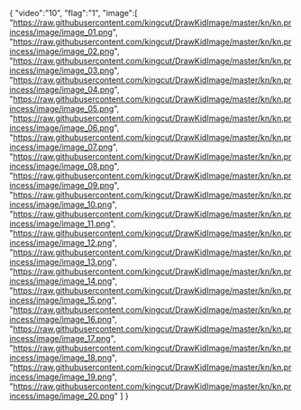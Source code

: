 {
"video":"10",
"flag":"1",
"image":[
"https://raw.githubusercontent.com/kingcut/DrawKidImage/master/kn/kn.princess/image/image_01.png",
"https://raw.githubusercontent.com/kingcut/DrawKidImage/master/kn/kn.princess/image/image_02.png",
"https://raw.githubusercontent.com/kingcut/DrawKidImage/master/kn/kn.princess/image/image_03.png",
"https://raw.githubusercontent.com/kingcut/DrawKidImage/master/kn/kn.princess/image/image_04.png",
"https://raw.githubusercontent.com/kingcut/DrawKidImage/master/kn/kn.princess/image/image_05.png",
"https://raw.githubusercontent.com/kingcut/DrawKidImage/master/kn/kn.princess/image/image_06.png",
"https://raw.githubusercontent.com/kingcut/DrawKidImage/master/kn/kn.princess/image/image_07.png",
"https://raw.githubusercontent.com/kingcut/DrawKidImage/master/kn/kn.princess/image/image_08.png",
"https://raw.githubusercontent.com/kingcut/DrawKidImage/master/kn/kn.princess/image/image_09.png",
"https://raw.githubusercontent.com/kingcut/DrawKidImage/master/kn/kn.princess/image/image_10.png",
"https://raw.githubusercontent.com/kingcut/DrawKidImage/master/kn/kn.princess/image/image_11.png",
"https://raw.githubusercontent.com/kingcut/DrawKidImage/master/kn/kn.princess/image/image_12.png",
"https://raw.githubusercontent.com/kingcut/DrawKidImage/master/kn/kn.princess/image/image_13.png",
"https://raw.githubusercontent.com/kingcut/DrawKidImage/master/kn/kn.princess/image/image_14.png",
"https://raw.githubusercontent.com/kingcut/DrawKidImage/master/kn/kn.princess/image/image_15.png",
"https://raw.githubusercontent.com/kingcut/DrawKidImage/master/kn/kn.princess/image/image_16.png",
"https://raw.githubusercontent.com/kingcut/DrawKidImage/master/kn/kn.princess/image/image_17.png",
"https://raw.githubusercontent.com/kingcut/DrawKidImage/master/kn/kn.princess/image/image_18.png",
"https://raw.githubusercontent.com/kingcut/DrawKidImage/master/kn/kn.princess/image/image_19.png",
"https://raw.githubusercontent.com/kingcut/DrawKidImage/master/kn/kn.princess/image/image_20.png"
]
}
